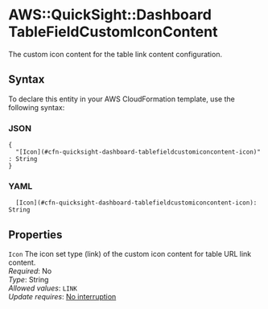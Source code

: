 # AWS::QuickSight::Dashboard TableFieldCustomIconContent<a name="aws-properties-quicksight-dashboard-tablefieldcustomiconcontent"></a>

The custom icon content for the table link content configuration\.

## Syntax<a name="aws-properties-quicksight-dashboard-tablefieldcustomiconcontent-syntax"></a>

To declare this entity in your AWS CloudFormation template, use the following syntax:

### JSON<a name="aws-properties-quicksight-dashboard-tablefieldcustomiconcontent-syntax.json"></a>

```
{
  "[Icon](#cfn-quicksight-dashboard-tablefieldcustomiconcontent-icon)" : String
}
```

### YAML<a name="aws-properties-quicksight-dashboard-tablefieldcustomiconcontent-syntax.yaml"></a>

```
  [Icon](#cfn-quicksight-dashboard-tablefieldcustomiconcontent-icon): String
```

## Properties<a name="aws-properties-quicksight-dashboard-tablefieldcustomiconcontent-properties"></a>

`Icon`  <a name="cfn-quicksight-dashboard-tablefieldcustomiconcontent-icon"></a>
The icon set type \(link\) of the custom icon content for table URL link content\.  
*Required*: No  
*Type*: String  
*Allowed values*: `LINK`  
*Update requires*: [No interruption](https://docs.aws.amazon.com/AWSCloudFormation/latest/UserGuide/using-cfn-updating-stacks-update-behaviors.html#update-no-interrupt)